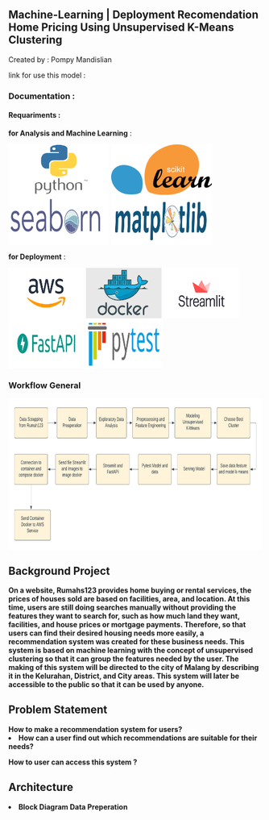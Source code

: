 ## Machine-Learning | Deployment Recomendation Home Pricing Using Unsupervised K-Means Clustering

Created by : Pompy Mandislian

link for use this model :

<h3> Documentation : </h3>

<h4> <b> Requariments : </b> </h4>

**for Analysis and Machine Learning** :
<p>
  <img align="center" src="Image/python.png" width="200" height="100" />
  <img align="center" src="Image/scikit.png" width="200" height="100" />
  <img align="center" src="Image/seaborn.png" width="200" height="100" />
  <img align="center" src="Image/matplotlip.png" width="200" height="100" />
</p>

**for Deployment** :
<p>
  <img align="center" src="Image/aws.png" width="150" height="100" />
  <img align="center" src="Image/docker.jpg" width="150" height="100" />
  <img align="center" src="Image/streamlit.png" width="150" height="100" />
  <img align="center" src="Image/fastapi.png" width="150" height="100" />
  <img align="center" src="Image/pytest.png" width="150" height="100" />
</p>

<h3> <b> Workflow General <b> </h3>
<img align="center" src="image_flowchart/worklow general.png" width="700" height="300" />
  
<h2> <b> Background Project <b> </h2>
  
<p> 
On a website, Rumahs123 provides home buying or rental services, the prices of houses sold are based on facilities, area, and location. At this time, users are still doing searches manually without providing the features they want to search for, such as how much land they want, facilities, and house prices or mortgage payments. Therefore, so that users can find their desired housing needs more easily, a recommendation system was created for these business needs. This system is based on machine learning with the concept of unsupervised clustering so that it can group the features needed by the user. The making of this system will be directed to the city of Malang by describing it in the Kelurahan, District, and City areas. This system will later be accessible to the public so that it can be used by anyone.
</p>

<h2> <b> Problem Statement <b> </h2>
How to make a recommendation system for users?
</li><li> How can a user find out which recommendations are suitable for their needs?    
 <p> How to user can access this system ? </p>

  <h2> Architecture </h2>
  <li> Block Diagram Data Preperation </li>
